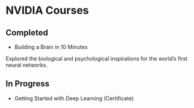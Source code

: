 # NVIDIA Courses

## Completed
- Building a Brain in 10 Minutes

Explored the biological and
psychological inspirations for the world’s first neural networks.

## In Progress

- Getting Started with Deep Learning (Certificate)
